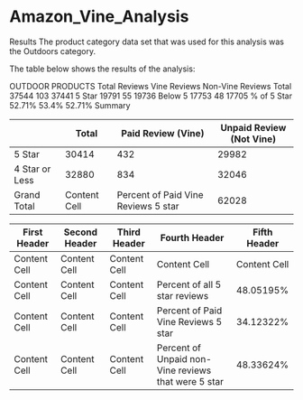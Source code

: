 # Amazon_Vine_Analysis


Results
The product category data set that was used for this analysis was the Outdoors category.

The table below shows the results of the analysis:

OUTDOOR PRODUCTS	Total Reviews	Vine Reviews	Non-Vine Reviews
Total	37544	103	37441
5 Star	19791	55	19736
Below 5	17753	48	17705
% of 5 Star	52.71%	53.4%	52.71%
Summary


| | Total | Paid Review (Vine) | Unpaid Review (Not Vine) |
| ------------ | ------------- | ------------ | ------------ |
| 5 Star | 30414 | 432  | 29982 |
| 4 Star or Less | 32880 | 834 | 32046 |
| Grand Total  | Content Cell | Percent of Paid Vine Reviews 5 star | 62028 |


| First Header  | Second Header | Third Header | Fourth Header | Fifth Header |
| ------------- | ------------- | ------------ | ------------- | ------------ |
| Content Cell  | Content Cell  | Content Cell | Content Cell  | Content Cell |
| Content Cell  | Content Cell  | Content Cell | Percent of all 5 star reviews | 48.05195% |
| Content Cell  | Content Cell  | Content Cell | Percent of Paid Vine Reviews 5 star | 34.12322% |
| Content Cell  | Content Cell  | Content Cell | Percent of Unpaid non-Vine reviews that were 5 star  | 48.33624% |

